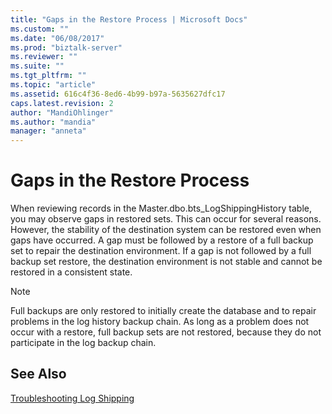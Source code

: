 ```yaml
---
title: "Gaps in the Restore Process | Microsoft Docs"
ms.custom: ""
ms.date: "06/08/2017"
ms.prod: "biztalk-server"
ms.reviewer: ""
ms.suite: ""
ms.tgt_pltfrm: ""
ms.topic: "article"
ms.assetid: 616c4f36-8ed6-4b99-b97a-5635627dfc17
caps.latest.revision: 2
author: "MandiOhlinger"
ms.author: "mandia"
manager: "anneta"
---
```

# Gaps in the Restore Process
When reviewing records in the Master.dbo.bts_LogShippingHistory table, you may observe gaps in restored sets. This can occur for several reasons. However, the stability of the destination system can be restored even when gaps have occurred. A gap must be followed by a restore of a full backup set to repair the destination environment. If a gap is not followed by a full backup set restore, the destination environment is not stable and cannot be restored in a consistent state.  
  
> [!NOTE]  
>  Full backups are only restored to initially create the database and to repair problems in the log history backup chain. As long as a problem does not occur with a restore, full backup sets are not restored, because they do not participate in the log backup chain.  
  
## See Also  
 [Troubleshooting Log Shipping](../technical-guides/troubleshooting-log-shipping.md)